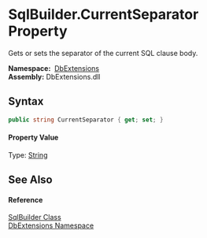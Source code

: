 SqlBuilder.CurrentSeparator Property
====================================
Gets or sets the separator of the current SQL clause body.

  **Namespace:**  [DbExtensions][1]  
  **Assembly:** DbExtensions.dll

Syntax
------

```csharp
public string CurrentSeparator { get; set; }
```

#### Property Value
Type: [String][2]

See Also
--------

#### Reference
[SqlBuilder Class][3]  
[DbExtensions Namespace][1]  

[1]: ../README.md
[2]: http://msdn.microsoft.com/en-us/library/s1wwdcbf
[3]: README.md